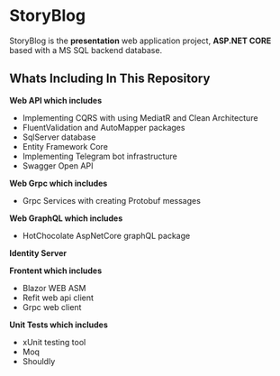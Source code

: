 ﻿StoryBlog
===========
StoryBlog is the **presentation** web application project, **ASP.NET CORE** based with a MS SQL backend database.

## Whats Including In This Repository ##

**Web API which includes**
 - Implementing CQRS with using MediatR and Clean Architecture
 - FluentValidation and AutoMapper packages
 - SqlServer database
 - Entity Framework Core
 - Implementing Telegram bot infrastructure
 - Swagger Open API

**Web Grpc which includes**
 - Grpc Services with creating Protobuf messages
 
**Web GraphQL which includes**
 - HotChocolate AspNetCore graphQL package

**Identity Server**

**Frontent which includes**
 - Blazor WEB ASM
 - Refit web api client
 - Grpc web client

**Unit Tests which includes**
 - xUnit testing tool
 - Moq
 - Shouldly
